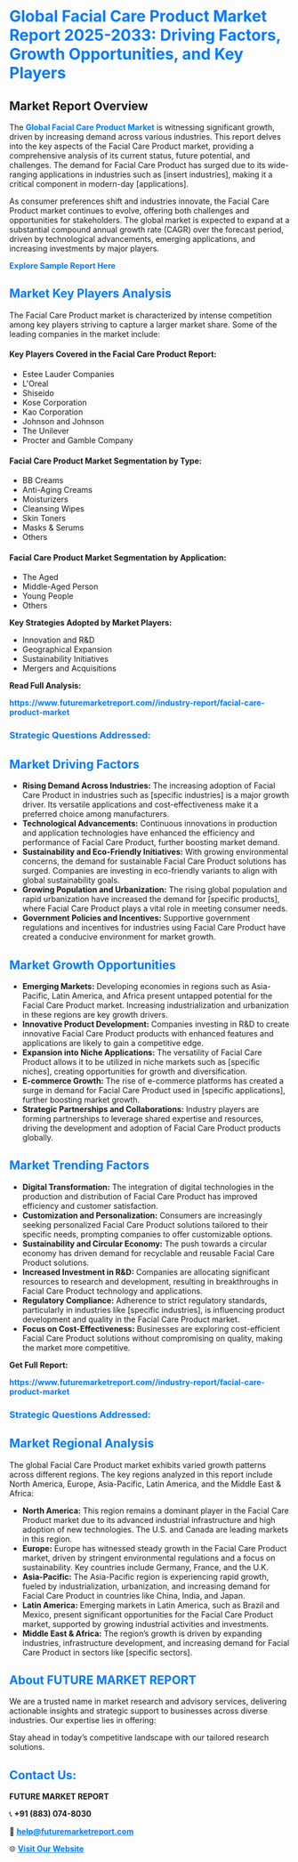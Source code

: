 <h1 style="color: #007BFF;">Global Facial Care Product Market Report 2025-2033: Driving Factors, Growth Opportunities, and Key Players</h1>

<section id="overview">
<h2>Market Report Overview</h2>
<p>The <a href="https://www.futuremarketreport.com//industry-report/facial-care-product-market" style="color: #007BFF; text-decoration: none;"><strong>Global Facial Care Product Market</strong></a> is witnessing significant growth, driven by increasing demand across various industries. This report delves into the key aspects of the Facial Care Product market, providing a comprehensive analysis of its current status, future potential, and challenges. The demand for Facial Care Product has surged due to its wide-ranging applications in industries such as [insert industries], making it a critical component in modern-day [applications].</p>
<p>As consumer preferences shift and industries innovate, the Facial Care Product market continues to evolve, offering both challenges and opportunities for stakeholders. The global market is expected to expand at a substantial compound annual growth rate (CAGR) over the forecast period, driven by technological advancements, emerging applications, and increasing investments by major players.</p>
</section>

<section id="overview">
<p><a href="https://www.futuremarketreport.com//request-sample/reportId=55018" style="color: #007BFF; text-decoration: none;"><strong>Explore Sample Report Here</strong></a></p>
</section>

<section id="key-players">
<h2 style="color: #007BFF;">Market Key Players Analysis</h2>
<p>The Facial Care Product market is characterized by intense competition among key players striving to capture a larger market share. Some of the leading companies in the market include:</p>
<h4>Key Players Covered in the Facial Care Product Report:</h4>
<ul><li>Estee Lauder Companies</li><li>L&#039;Oreal</li><li>Shiseido</li><li>Kose Corporation</li><li>Kao Corporation</li><li>Johnson and Johnson</li><li>The Unilever</li><li>Procter and Gamble Company</li></ul>
<h4>Facial Care Product Market Segmentation by Type:</h4>
<ul><li>BB Creams</li><li>Anti-Aging Creams</li><li>Moisturizers</li><li>Cleansing Wipes</li><li>Skin Toners</li><li>Masks &amp; Serums</li><li>Others</li></ul>

<h4>Facial Care Product Market Segmentation by Application:</h4>
<ul><li>The Aged</li><li>Middle-Aged Person</li><li>Young People</li><li>Others</li></ul>
<p><strong>Key Strategies Adopted by Market Players:</strong></p>
<ul>
<li>Innovation and R&D</li>
<li>Geographical Expansion</li>
<li>Sustainability Initiatives</li>
<li>Mergers and Acquisitions</li>
</ul>
</section>

<section>
<p><strong>Read Full Analysis: </strong></p><a href="https://www.futuremarketreport.com//industry-report/facial-care-product-market" style="color: #007BFF; text-decoration: none;"><strong>https://www.futuremarketreport.com//industry-report/facial-care-product-market</strong></a>
<h3 style="color: #007BFF;">Strategic Questions Addressed:</h3>
</section>

<section id="driving-factors">
<h2 style="color: #007BFF;">Market Driving Factors</h2>
<ul>
<li><strong>Rising Demand Across Industries:</strong> The increasing adoption of Facial Care Product in industries such as [specific industries] is a major growth driver. Its versatile applications and cost-effectiveness make it a preferred choice among manufacturers.</li>
<li><strong>Technological Advancements:</strong> Continuous innovations in production and application technologies have enhanced the efficiency and performance of Facial Care Product, further boosting market demand.</li>
<li><strong>Sustainability and Eco-Friendly Initiatives:</strong> With growing environmental concerns, the demand for sustainable Facial Care Product solutions has surged. Companies are investing in eco-friendly variants to align with global sustainability goals.</li>
<li><strong>Growing Population and Urbanization:</strong> The rising global population and rapid urbanization have increased the demand for [specific products], where Facial Care Product plays a vital role in meeting consumer needs.</li>
<li><strong>Government Policies and Incentives:</strong> Supportive government regulations and incentives for industries using Facial Care Product have created a conducive environment for market growth.</li>
</ul>
</section>

<section id="growth-opportunities">
<h2 style="color: #007BFF;">Market Growth Opportunities</h2>
<ul>
<li><strong>Emerging Markets:</strong> Developing economies in regions such as Asia-Pacific, Latin America, and Africa present untapped potential for the Facial Care Product market. Increasing industrialization and urbanization in these regions are key growth drivers.</li>
<li><strong>Innovative Product Development:</strong> Companies investing in R&D to create innovative Facial Care Product products with enhanced features and applications are likely to gain a competitive edge.</li>
<li><strong>Expansion into Niche Applications:</strong> The versatility of Facial Care Product allows it to be utilized in niche markets such as [specific niches], creating opportunities for growth and diversification.</li>
<li><strong>E-commerce Growth:</strong> The rise of e-commerce platforms has created a surge in demand for Facial Care Product used in [specific applications], further boosting market growth.</li>
<li><strong>Strategic Partnerships and Collaborations:</strong> Industry players are forming partnerships to leverage shared expertise and resources, driving the development and adoption of Facial Care Product products globally.</li>
</ul>
</section>

<section id="trending-factors">
<h2 style="color: #007BFF;">Market Trending Factors</h2>
<ul>
<li><strong>Digital Transformation:</strong> The integration of digital technologies in the production and distribution of Facial Care Product has improved efficiency and customer satisfaction.</li>
<li><strong>Customization and Personalization:</strong> Consumers are increasingly seeking personalized Facial Care Product solutions tailored to their specific needs, prompting companies to offer customizable options.</li>
<li><strong>Sustainability and Circular Economy:</strong> The push towards a circular economy has driven demand for recyclable and reusable Facial Care Product solutions.</li>
<li><strong>Increased Investment in R&D:</strong> Companies are allocating significant resources to research and development, resulting in breakthroughs in Facial Care Product technology and applications.</li>
<li><strong>Regulatory Compliance:</strong> Adherence to strict regulatory standards, particularly in industries like [specific industries], is influencing product development and quality in the Facial Care Product market.</li>
<li><strong>Focus on Cost-Effectiveness:</strong> Businesses are exploring cost-efficient Facial Care Product solutions without compromising on quality, making the market more competitive.</li>
</ul>
</section>

<section>
<p><strong>Get Full Report: </strong></p><a href="https://www.futuremarketreport.com//industry-report/facial-care-product-market" style="color: #007BFF; text-decoration: none;"><strong>https://www.futuremarketreport.com//industry-report/facial-care-product-market</strong></a>
<h3 style="color: #007BFF;">Strategic Questions Addressed:</h3>
</section>


<section id="regional-analysis">
<h2 style="color: #007BFF;">Market Regional Analysis</h2>
<p>The global Facial Care Product market exhibits varied growth patterns across different regions. The key regions analyzed in this report include North America, Europe, Asia-Pacific, Latin America, and the Middle East & Africa:</p>
<ul>
<li><strong>North America:</strong> This region remains a dominant player in the Facial Care Product market due to its advanced industrial infrastructure and high adoption of new technologies. The U.S. and Canada are leading markets in this region.</li>
<li><strong>Europe:</strong> Europe has witnessed steady growth in the Facial Care Product market, driven by stringent environmental regulations and a focus on sustainability. Key countries include Germany, France, and the U.K.</li>
<li><strong>Asia-Pacific:</strong> The Asia-Pacific region is experiencing rapid growth, fueled by industrialization, urbanization, and increasing demand for Facial Care Product in countries like China, India, and Japan.</li>
<li><strong>Latin America:</strong> Emerging markets in Latin America, such as Brazil and Mexico, present significant opportunities for the Facial Care Product market, supported by growing industrial activities and investments.</li>
<li><strong>Middle East & Africa:</strong> The region’s growth is driven by expanding industries, infrastructure development, and increasing demand for Facial Care Product in sectors like [specific sectors].</li>
</ul>
</section>

<footer>
<h2 style="color: #007BFF;">About FUTURE MARKET REPORT</h2>
<p>We are a trusted name in market research and advisory services, delivering actionable insights and strategic support to businesses across diverse industries. Our expertise lies in offering:</p>

<p>Stay ahead in today’s competitive landscape with our tailored research solutions.</p>

<h2 style="color: #007BFF;">Contact Us:</h2>
<p><strong>FUTURE MARKET REPORT</strong></p>
<p>📞 <strong>+91 (883) 074-8030</strong></p>
<p>📧 <strong><a href="mailto:help@futuremarketreport.com" style="color: #007BFF;">help@futuremarketreport.com</a></strong></p>
<p>🌐 <strong><a href="https://www.futuremarketreport.com/" style="color: #007BFF;">Visit Our Website</a></strong></p>
</footer>